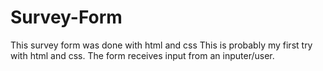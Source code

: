 # Survey-Form
This survey form was done with html and css
This is probably my first try with html and css.
The form receives input from an inputer/user.
